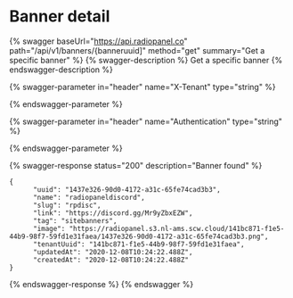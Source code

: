 # Banner detail

{% swagger baseUrl="https://api.radiopanel.co" path="/api/v1/banners/{banneruuid]" method="get" summary="Get a specific banner" %}
{% swagger-description %}
Get a specific banner
{% endswagger-description %}

{% swagger-parameter in="header" name="X-Tenant" type="string" %}

{% endswagger-parameter %}

{% swagger-parameter in="header" name="Authentication" type="string" %}

{% endswagger-parameter %}

{% swagger-response status="200" description="Banner found" %}
```
{
      "uuid": "1437e326-90d0-4172-a31c-65fe74cad3b3",
      "name": "radiopaneldiscord",
      "slug": "rpdisc",
      "link": "https://discord.gg/Mr9yZbxEZW",
      "tag": "sitebanners",
      "image": "https://radiopanel.s3.nl-ams.scw.cloud/141bc871-f1e5-44b9-98f7-59fd1e31faea/1437e326-90d0-4172-a31c-65fe74cad3b3.png",
      "tenantUuid": "141bc871-f1e5-44b9-98f7-59fd1e31faea",
      "updatedAt": "2020-12-08T10:24:22.488Z",
      "createdAt": "2020-12-08T10:24:22.488Z"
}
```
{% endswagger-response %}
{% endswagger %}
